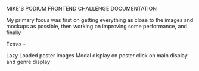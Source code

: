 MIKE'S PODIUM FRONTEND CHALLENGE DOCUMENTATION

My primary focus was first on getting everything as close to the images and mockups as possible, then working on improving some performance, and finally 

Extras - 

Lazy Loaded poster images
Modal display on poster click on main display and genre display